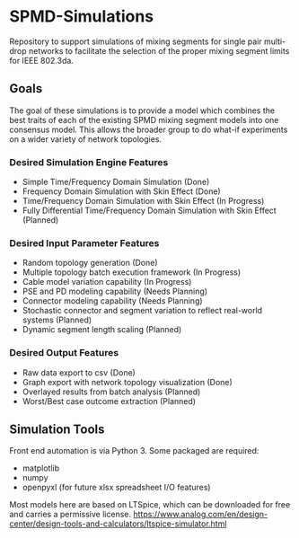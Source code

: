 # SPMD-Simulations
Repository to support simulations of mixing segments for single pair multi-drop networks to facilitate the selection of the proper mixing segment limits for IEEE 802.3da.

## Goals

The goal of these simulations is to provide a model which combines the best traits of each of the existing SPMD mixing segment models into one consensus model. This allows the broader group to do what-if experiments on a wider variety of network topologies.

### Desired Simulation Engine Features
* Simple Time/Frequency Domain Simulation (Done)
* Frequency Domain Simulation with Skin Effect (Done)
* Time/Frequency Domain Simulation with Skin Effect (In Progress)
* Fully Differential Time/Frequency Domain Simulation with Skin Effect (Planned)

### Desired Input Parameter Features
* Random topology generation (Done)
* Multiple topology batch execution framework (In Progress)
* Cable model variation capability (In Progress)
* PSE and PD modeling capability (Needs Planning)
* Connector modeling capability (Needs Planning)
* Stochastic connector and segment variation to reflect real-world systems (Planned)
* Dynamic segment length scaling (Planned)

### Desired Output Features
* Raw data export to csv (Done)
* Graph export with network topology visualization (Done)
* Overlayed results from batch analysis (Planned)
* Worst/Best case outcome extraction (Planned)

## Simulation Tools

Front end automation is via Python 3. Some packaged are required:
* matplotlib
* numpy
* openpyxl (for future xlsx spreadsheet I/O features)

Most models here are based on LTSpice, which can be downloaded for free and carries a permissive license.
https://www.analog.com/en/design-center/design-tools-and-calculators/ltspice-simulator.html

